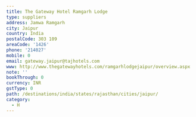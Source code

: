 ```yaml
---
title: The Gateway Hotel Ramgarh Lodge
type: suppliers
address: Jamwa Ramgarh
city: Jaipur
country: India
postalCode: 303 109
areaCode: '1426'
phone: '214027'
mobile: 0
email: gateway.jaipur@tajhotels.com
www: http://www.thegatewayhotels.com/ramgarhlodgejaipur/overview.aspx
note: ''
bookThrough: 0
currency: INR
gstType: 0
path: /destinations/india/states/rajasthan/cities/jaipur/
category:
  - H
---
```


